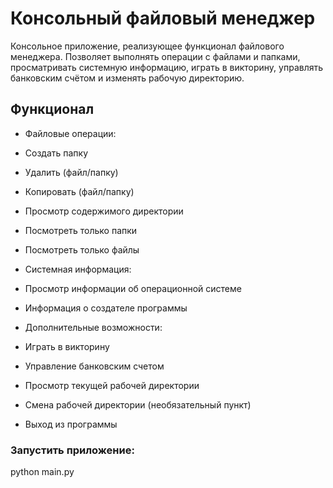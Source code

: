 # Консольный файловый менеджер

Консольное приложение, реализующее функционал файлового менеджера. Позволяет выполнять операции с файлами и папками, просматривать системную информацию, играть в викторину, управлять банковским счётом и изменять рабочую директорию.

## Функционал

* Файловые операции:

* Создать папку

* Удалить (файл/папку)

* Копировать (файл/папку)

* Просмотр содержимого директории

* Посмотреть только папки

* Посмотреть только файлы

* Системная информация:

* Просмотр информации об операционной системе

* Информация о создателе программы

* Дополнительные возможности:

* Играть в викторину

* Управление банковским счетом

* Просмотр текущей рабочей директории

* Смена рабочей директории (необязательный пункт)

* Выход из программы

### Запустить приложение:
python main.py
